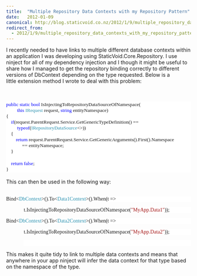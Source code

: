 ```yaml
---
title:  "Multiple Repository Data Contexts with my Repository Pattern"
date:   2012-01-09
canonical: http://blog.staticvoid.co.nz/2012/1/9/multiple_repository_data_contexts_with_my_repository_pattern
redirect_from:
  - 2012/1/9/multiple_repository_data_contexts_with_my_repository_pattern
---
```

I recently needed to have links to multiple different database contexts within an application I was developing using StaticVoid.Core.Repository. I use ninject for all of my&nbsp;dependency&nbsp;injection and I though it might be useful to share how I managed to get the repository binding correctly to different versions of DbContext depending on the type requested. Below is a little&nbsp;extension&nbsp;method I wrote to deal with this problem:<br />
<br />
<br />
<div class="MsoNormal" style="background-attachment: initial; background-clip: initial; background-color: white; background-image: initial; background-origin: initial; background-position: initial initial; background-repeat: initial initial; margin-bottom: 0.0001pt;"><span style="color: blue; font-family: Consolas; font-size: 10pt;">public</span><span style="font-family: Consolas; font-size: 10pt;">&nbsp;</span><span style="color: blue; font-family: Consolas; font-size: 10pt;">static</span><span style="font-family: Consolas; font-size: 10pt;">&nbsp;</span><span style="color: blue; font-family: Consolas; font-size: 10pt;">bool</span><span style="font-family: Consolas; font-size: 10pt;">&nbsp;IsInjectingToRepositoryDataSourceOfNamespace(<o:p></o:p></span></div><div class="MsoNormal" style="background-attachment: initial; background-clip: initial; background-color: white; background-image: initial; background-origin: initial; background-position: initial initial; background-repeat: initial initial; margin-bottom: 0.0001pt;"><span style="font-family: Consolas; font-size: 10pt;">&nbsp;&nbsp;&nbsp;&nbsp;&nbsp;&nbsp;&nbsp;&nbsp; </span><span style="color: blue; font-family: Consolas; font-size: 10pt;">this</span><span style="font-family: Consolas; font-size: 10pt;">&nbsp;</span><span style="color: #2b91af; font-family: Consolas; font-size: 10pt;">IRequest</span><span style="font-family: Consolas; font-size: 10pt;">&nbsp;request,&nbsp;</span><span style="color: blue; font-family: Consolas; font-size: 10pt;">string</span><span style="font-family: Consolas; font-size: 10pt;">&nbsp;entityNamespace)<o:p></o:p></span></div><div class="MsoNormal" style="background-attachment: initial; background-clip: initial; background-color: white; background-image: initial; background-origin: initial; background-position: initial initial; background-repeat: initial initial; margin-bottom: 0.0001pt;"><span style="font-family: Consolas; font-size: 10pt;">{<o:p></o:p></span></div><div class="MsoNormal" style="background-attachment: initial; background-clip: initial; background-color: white; background-image: initial; background-origin: initial; background-position: initial initial; background-repeat: initial initial; margin-bottom: 0.0001pt;"><span style="font-family: Consolas; font-size: 10pt;">&nbsp;&nbsp;&nbsp;&nbsp;</span><span style="color: blue; font-family: Consolas; font-size: 10pt;">if</span><span style="font-family: Consolas; font-size: 10pt;">(request.ParentRequest.Service.GetGenericTypeDefinition()&nbsp;==&nbsp;<o:p></o:p></span></div><div class="MsoNormal" style="background-attachment: initial; background-clip: initial; background-color: white; background-image: initial; background-origin: initial; background-position: initial initial; background-repeat: initial initial; margin-bottom: 0.0001pt;"><span style="font-family: Consolas; font-size: 10pt;">&nbsp;&nbsp;&nbsp;&nbsp;&nbsp;&nbsp;&nbsp;&nbsp; </span><span style="color: blue; font-family: Consolas; font-size: 10pt;">typeof</span><span style="font-family: Consolas; font-size: 10pt;">(</span><span style="color: #2b91af; font-family: Consolas; font-size: 10pt;">IRepositoryDataSource</span><span style="font-family: Consolas; font-size: 10pt;">&lt;&gt;))<o:p></o:p></span></div><div class="MsoNormal" style="background-attachment: initial; background-clip: initial; background-color: white; background-image: initial; background-origin: initial; background-position: initial initial; background-repeat: initial initial; margin-bottom: 0.0001pt;"><span style="font-family: Consolas; font-size: 10pt;">&nbsp;&nbsp;&nbsp;&nbsp;{<o:p></o:p></span></div><div class="MsoNormal" style="background-attachment: initial; background-clip: initial; background-color: white; background-image: initial; background-origin: initial; background-position: initial initial; background-repeat: initial initial; margin-bottom: 0.0001pt;"><span style="font-family: Consolas; font-size: 10pt;">&nbsp;&nbsp;&nbsp;&nbsp;&nbsp;&nbsp;&nbsp;&nbsp;</span><span style="color: blue; font-family: Consolas; font-size: 10pt;">return</span><span style="font-family: Consolas; font-size: 10pt;">&nbsp;request.ParentRequest.Service.GetGenericArguments().First().</span><span style="background-color: white; font-family: Consolas; font-size: 10pt;">Namespace&nbsp;</span></div><div class="MsoNormal" style="background-attachment: initial; background-clip: initial; background-color: white; background-image: initial; background-origin: initial; background-position: initial initial; background-repeat: initial initial; margin-bottom: 0.0001pt;"><span style="background-color: white; font-family: Consolas; font-size: 10pt;">&nbsp; &nbsp; &nbsp; &nbsp; &nbsp; &nbsp; &nbsp;==&nbsp;entityNamespace;</span></div><div class="MsoNormal" style="background-attachment: initial; background-clip: initial; background-color: white; background-image: initial; background-origin: initial; background-position: initial initial; background-repeat: initial initial; margin-bottom: 0.0001pt;"><span style="font-family: Consolas; font-size: 10pt;">&nbsp;&nbsp;&nbsp;&nbsp;}<o:p></o:p></span></div><div class="MsoNormal" style="background-attachment: initial; background-clip: initial; background-color: white; background-image: initial; background-origin: initial; background-position: initial initial; background-repeat: initial initial; margin-bottom: 0.0001pt;"><br />
</div><div class="MsoNormal" style="background-attachment: initial; background-clip: initial; background-color: white; background-image: initial; background-origin: initial; background-position: initial initial; background-repeat: initial initial; margin-bottom: 0.0001pt;"><span style="font-family: Consolas; font-size: 10pt;">&nbsp;&nbsp;&nbsp;&nbsp;</span><span style="color: blue; font-family: Consolas; font-size: 10pt;">return</span><span style="font-family: Consolas; font-size: 10pt;">&nbsp;</span><span style="color: blue; font-family: Consolas; font-size: 10pt;">false</span><span style="font-family: Consolas; font-size: 10pt;">;<o:p></o:p></span></div><div class="MsoNormal" style="background-attachment: initial; background-clip: initial; background-color: white; background-image: initial; background-origin: initial; background-position: initial initial; background-repeat: initial initial; margin-bottom: 0.0001pt;"><span style="font-family: Consolas; font-size: 10pt;">}<o:p></o:p></span></div><div class="MsoNormal"><br />
</div><div class="MsoNormal">This can then be used in the following way:</div><div class="MsoNormal"><br />
</div><div class="MsoNormal"></div><pre style="background: white;"><span style="font-family: Consolas;">Bind&lt;</span><span style="color: #2b91af; font-family: Consolas;">DbContext</span><span style="font-family: Consolas;">&gt;().To&lt;</span><span style="color: #2b91af; font-family: Consolas;">Data1Context</span><span style="font-family: Consolas;">&gt;().When(t&nbsp;=&gt;&nbsp;<o:p></o:p></span></pre><pre style="background: white; margin-left: 36.0pt;"><span style="font-family: Consolas;">t.IsInjectingToRepositoryDataSourceOfNamespace(</span><span style="color: #a31515; font-family: Consolas;">"MyApp.Data1"</span><span style="font-family: Consolas;">));<o:p></o:p></span></pre><pre style="background: white;"><span style="font-family: Consolas;">Bind&lt;</span><span style="color: #2b91af; font-family: Consolas;">DbContext</span><span style="font-family: Consolas;">&gt;().To&lt;</span><span style="color: #2b91af; font-family: Consolas;">Data2Context</span><span style="font-family: Consolas;">&gt;().When(t&nbsp;=&gt;&nbsp;<o:p></o:p></span></pre><pre style="background: white; margin-left: 36.0pt;"><span style="font-family: Consolas;">t.IsInjectingToRepositoryDataSourceOfNamespace(</span><span style="color: #a31515; font-family: Consolas;">"MyApp.Data2"</span><span style="font-family: Consolas;">));</span></pre><pre style="background: white; margin-left: 36.0pt;"><span style="font-family: Consolas;">
</span></pre>This makes it quite tidy to link to multiple data contexts and means that anywhere in your app ninject will infer the data context for that type based on the namespace of the type.
